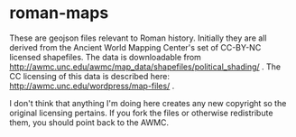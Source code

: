 roman-maps
==========

These are geojson files relevant to Roman history. Initially they are all derived from the Ancient World Mapping Center's set of CC-BY-NC licensed shapefiles. The data is downloadable from http://awmc.unc.edu/awmc/map_data/shapefiles/political_shading/ . The CC licensing of this data is described here: http://awmc.unc.edu/wordpress/map-files/ .

I don't think that anything I'm doing here creates any new copyright so the original licensing pertains. If you fork the files or otherwise redistribute them, you should point back to the AWMC.
